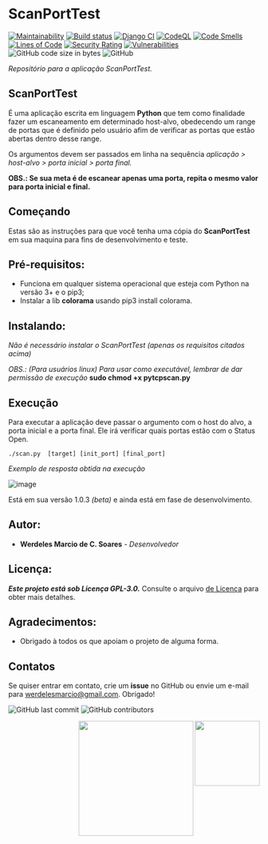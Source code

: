 # ScanPortTest

[![Maintainability](https://api.codeclimate.com/v1/badges/05b6e4d246c1227567d9/maintainability)](https://codeclimate.com/github/werdelesmarcio/ScanPort/maintainability) 
[![Build status](https://ci.appveyor.com/api/projects/status/3g3behook0t51ehd?svg=true)](https://ci.appveyor.com/project/werdelesmarcio/scanport) 
[![Django CI](https://github.com/werdelesmarcio/ScanPort/actions/workflows/django.yml/badge.svg?branch=main)](https://github.com/werdelesmarcio/ScanPort/actions/workflows/django.yml)
[![CodeQL](https://github.com/werdelesmarcio/ScanPort/actions/workflows/codeql-analysis.yml/badge.svg)](https://github.com/werdelesmarcio/ScanPort/actions/workflows/codeql-analysis.yml)
[![Code Smells](https://sonarcloud.io/api/project_badges/measure?project=werdelesmarcio_ScanPort&metric=code_smells)](https://sonarcloud.io/summary/new_code?id=werdelesmarcio_ScanPort)
[![Lines of Code](https://sonarcloud.io/api/project_badges/measure?project=werdelesmarcio_ScanPort&metric=ncloc)](https://sonarcloud.io/summary/new_code?id=werdelesmarcio_ScanPort)
[![Security Rating](https://sonarcloud.io/api/project_badges/measure?project=werdelesmarcio_ScanPort&metric=security_rating)](https://sonarcloud.io/summary/new_code?id=werdelesmarcio_ScanPort)
[![Vulnerabilities](https://sonarcloud.io/api/project_badges/measure?project=werdelesmarcio_ScanPort&metric=vulnerabilities)](https://sonarcloud.io/summary/new_code?id=werdelesmarcio_ScanPort)
<img alt="GitHub code size in bytes" src="https://img.shields.io/github/languages/code-size/werdelesmarcio/ScanPort"> 
<img alt="GitHub" src="https://img.shields.io/github/license/werdelesmarcio/ScanPort"> 

_Repositório para a aplicação ScanPortTest._

## ScanPortTest
É uma aplicação escrita em linguagem **Python** que tem como finalidade fazer um escaneamento
em determinado host-alvo, obedecendo um range de portas que é definido pelo usuário afim de
verificar as portas que estão abertas dentro desse range.

Os argumentos devem ser passados em linha na sequência _aplicação > host-alvo > porta inicial > porta final._

**OBS.: Se sua meta é de escanear apenas uma porta, repita o mesmo valor para porta inicial e final.**

## Começando
Estas são as instruções para que você tenha uma cópia do **ScanPortTest** em sua maquina para fins 
de desenvolvimento e teste.

## Pré-requisitos:
* Funciona em qualquer sistema operacional que esteja com Python na versão 3+ e o pip3;
* Instalar a lib **colorama** usando pip3 install colorama.

## Instalando:
_Não é necessário instalar o ScanPortTest (apenas os requisitos citados acima)_

_OBS.: (Para usuários linux) Para usar como executável, lembrar de dar permissão de execução_
**sudo chmod +x pytcpscan.py**

## Execução 
Para executar a aplicação deve passar o argumento com o host do alvo, a porta inicial
e a porta final. Ele irá verificar quais portas estão com o Status Open.

```./scan.py  [target] [init_port] [final_port]```

_Exemplo de resposta obtida na execução_

![image](https://user-images.githubusercontent.com/36682515/156290045-a725fabe-138d-4228-9c91-4b5811582fc1.png)

Está em sua versão 1.0.3 _(beta)_ e ainda está em fase de desenvolvimento.

## Autor:
* **Werdeles Marcio de C. Soares** - _Desenvolvedor_

## Licença: 
***Este projeto está sob Licença GPL-3.0.***
Consulte o arquivo [de Licença](https://github.com/werdelesmarcio/ScanPort/blob/main/LICENSE) para obter mais detalhes.

## Agradecimentos:
* Obrigado à todos os que apoiam o projeto de alguma forma.

## Contatos
Se quiser entrar em contato, crie um **issue** no GitHub ou envie um e-mail para werdelesmarcio@gmail.com. Obrigado!

<img alt="GitHub last commit" src="https://img.shields.io/github/last-commit/werdelesmarcio/ScanPort?style=for-the-badge">   <img alt="GitHub contributors" src="https://img.shields.io/github/contributors/werdelesmarcio/ScanPort?style=for-the-badge">

<img src = "https://www.seekpng.com/png/full/70-701896_python-transparent-background-graphic-design.png?raw=true" width =130 align="Right">
<img src = "https://br.pillbanana.com/wp-content/uploads/2018/07/gpl_generalpubliclicense_logo.png?raw=true" width =230 align="Right">
